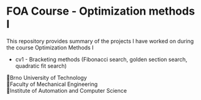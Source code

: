 # FOA Course - Optimization methods I 

This repository provides summary of the projects I have worked on during the course Optimization Methods I

* cv1 - Bracketing methods (Fibonacci search, golden section search, quadratic fit search)

🔴Brno University of Technology  
🔴Faculty of Mechanical Engineering  
🔴Institute of Automation and Computer Science  

